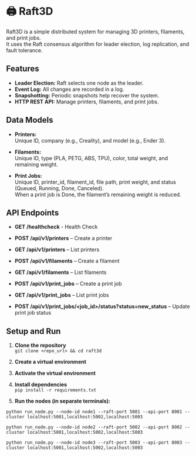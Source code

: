 # 🖨️ Raft3D

Raft3D is a simple distributed system for managing 3D printers, filaments, and print jobs.  
It uses the Raft consensus algorithm for leader election, log replication, and fault tolerance.

## Features

- **Leader Election:** Raft selects one node as the leader.
- **Event Log:** All changes are recorded in a log.
- **Snapshotting:** Periodic snapshots help recover the system.
- **HTTP REST API:** Manage printers, filaments, and print jobs.

## Data Models

- **Printers:**  
  Unique ID, company (e.g., Creality), and model (e.g., Ender 3).

- **Filaments:**  
  Unique ID, type (PLA, PETG, ABS, TPU), color, total weight, and remaining weight.

- **Print Jobs:**  
  Unique ID, printer_id, filament_id, file path, print weight, and status (Queued, Running, Done, Canceled).  
  When a print job is Done, the filament’s remaining weight is reduced.

## API Endpoints

- **GET /healthcheck** - Health Check

- **POST /api/v1/printers** – Create a printer  
- **GET /api/v1/printers** – List printers

- **POST /api/v1/filaments** – Create a filament  
- **GET /api/v1/filaments** – List filaments

- **POST /api/v1/print_jobs** – Create a print job  
- **GET /api/v1/print_jobs** – List print jobs

- **POST /api/v1/print_jobs/<job_id>/status?status=new_status** – Update print job status

## Setup and Run

1. **Clone the repository**  
   `git clone <repo_url> && cd raft3d`

2. **Create a virtual environment**  

3. **Activate the virtual environment**

4. **Install dependencies**  
`pip install -r requirements.txt`

5. **Run the nodes (in separate terminals):**

`python run_node.py --node-id node1 --raft-port 5001 --api-port 8001 --cluster localhost:5001,localhost:5002,localhost:5003`

`python run_node.py --node-id node2 --raft-port 5002 --api-port 8002 --cluster localhost:5001,localhost:5002,localhost:5003`

`python run_node.py --node-id node3 --raft-port 5003 --api-port 8003 --cluster localhost:5001,localhost:5002,localhost:5003`

